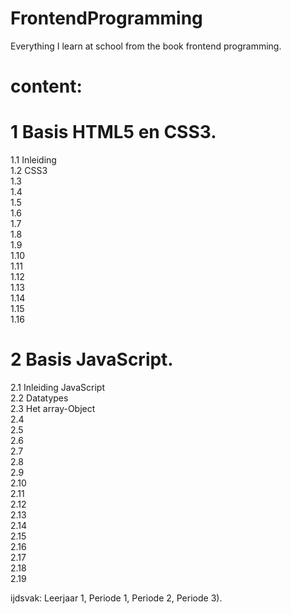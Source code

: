 # FrontendProgramming
Everything I learn at school from the book frontend programming.

# content: 

# 1 Basis HTML5 en CSS3. 

1.1 Inleiding      <br>
1.2 CSS3     <br>
1.3      <br>
1.4      <br> 
1.5      <br> 
1.6      <br> 
1.7      <br> 
1.8      <br>
1.9      <br>
1.10     <br>
1.11     <br>
1.12     <br>
1.13     <br> 
1.14     <br> 
1.15     <br>
1.16     <br> 

# 2 Basis JavaScript.

2.1 Inleiding JavaScript <br> 
2.2 Datatypes <br>
2.3 Het array-Object <br> 
2.4      <br> 
2.5      <br>
2.6      <br> 
2.7      <br> 
2.8      <br> 
2.9      <br> 
2.10     <br>
2.11     <br> 
2.12     <br>
2.13     <br> 
2.14     <br> 
2.15     <br>
2.16     <br> 
2.17     <br> 
2.18     <br>
2.19     <br> 


ijdsvak: Leerjaar 1, Periode 1, Periode 2, Periode 3).
